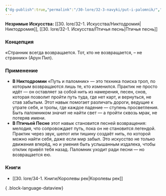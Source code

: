 ```yaml
---
{"dg-publish":true,"permalink":"/30-lore/32-3-navyki/put-i-palomnik/","tags":["незримое/навык"]}
---
```


**Незримые Искусства:** [[30. lore/32-1. Искусства/Никтодромия\|Никтодромия]], [[30. lore/32-1. Искусства/Птичья песнь\|Птичья песнь]]
### Концепция
«Странник всегда возвращается. Тот, кто не возвращается, – не странник» (Арун Пил).
### Применение
- **В Никтодромии** «Путь и паломник» — это техника поиска троп, по которым возвращаются лишь те, кто изменился. Практик не просто идёт — он оставляет за собой нить из намерения, песен, снов, которая позволит пройти путь туда, где нет карт, и вернуться, не став забытым. Этот навык помогает различать дороги, ведущие к утрате себя, и тропы, где каждое падение — ступень просветления. Быть паломником значит не найти свет — а пройти сквозь мрак, не потеряв имени.
- **В Птичьей Песне** этот навык становится песней возвращения: мелодия, что сопровождает путь, пока он не становится легендой. Практик через звук, шепот или тишину создаёт нить, по которой можно найти себя, даже если мир забыл. Это искусство не только движения вперёд, но и умения быть услышанным издалека, чтобы отклик привёл тебя назад. Паломник уходит ради песни — но возвращается ею.
### Книги
- [[30. lore/34-1. Книги/Королевы рек\|Королевы рек]]

{ .block-language-dataview}
